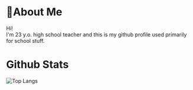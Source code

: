 #  🌲About Me <br />
Hi! <br />
I'm 23 y.o. high school teacher and this is my github profile used primarily for school stuff. <br />

# Github Stats <br />
![Top Langs](https://github-readme-stats.vercel.app/api/top-langs/?username=hajekvdf&layout=compact&theme=darcula&hide_border=true&bg_color=90,492414,7c4a19&title_color=f1f1f1)
